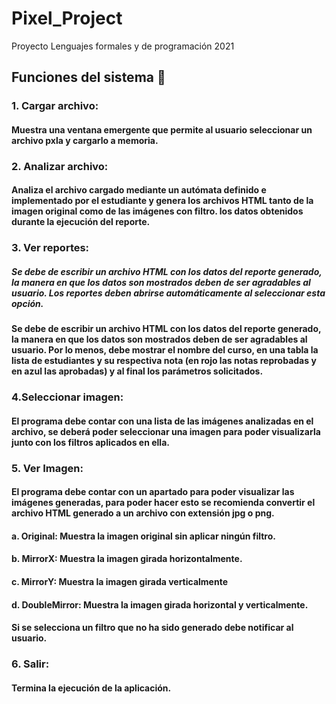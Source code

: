 # Pixel_Project
Proyecto Lenguajes formales y de programación 2021
## Funciones del sistema 🚀
### 1. Cargar archivo:
#### Muestra una ventana emergente que permite al usuario seleccionar un archivo pxla y cargarlo a memoria.
### 2. Analizar archivo:
#### Analiza el archivo cargado mediante un autómata definido e implementado por el estudiante y genera los archivos HTML tanto de la imagen original como de las imágenes con filtro. los datos obtenidos durante la ejecución del reporte.
### 3. Ver reportes: 
##### Se debe de escribir un archivo HTML con los datos del reporte generado, la manera en que los datos son mostrados deben de ser agradables al usuario. Los reportes deben abrirse automáticamente al seleccionar esta opción.
#### Se debe de escribir un archivo HTML con los datos del reporte generado, la manera en que los datos son mostrados deben de ser agradables al usuario. Por lo menos, debe mostrar el nombre del curso, en una tabla la lista de estudiantes y su respectiva nota (en rojo las notas reprobadas y en azul las aprobadas) y al final los parámetros solicitados.
### 4.Seleccionar imagen:
#### El programa debe contar con una lista de las imágenes analizadas en el archivo, se deberá poder seleccionar una imagen para poder visualizarla junto con los filtros aplicados en ella.
### 5. Ver Imagen:
#### El programa debe contar con un apartado para poder visualizar las imágenes generadas, para poder hacer esto se recomienda convertir el archivo HTML generado a un archivo con extensión jpg o png.
####    a. Original: Muestra la imagen original sin aplicar ningún filtro.
####    b. MirrorX: Muestra la imagen girada horizontalmente.
####    c. MirrorY: Muestra la imagen girada verticalmente
####    d. DoubleMirror: Muestra la imagen girada horizontal y verticalmente.
#### Si se selecciona un filtro que no ha sido generado debe notificar al usuario.
### 6. Salir: 
#### Termina la ejecución de la aplicación.
